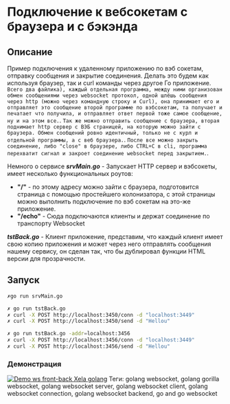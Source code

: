 # Подключение к вебсокетам с браузера и с бэкэнда
## Описание
Пример подключения к удаленному приложению по вэб сокетам, отправку сообщения и закрытие соединения. Делать это будем как используя браузер, так и curl команды через другое Го приложение.  
`Всего два файлика), каждый отдельная программа, между ними организован обмен сообщениями через websocket протокол, одной шлёшь сообщения через http (можно через командную строку и Curl), она принимает его и отправляет это сообщение второй программе по вэбсокетам, та получает и печатает что получила, и отправляет ответ первой тоже самое сообщение, ну и на этом все.`. 
`Так же можно отправить сообщение с браузера, вторая поднимает http сервер с ВЭБ страницей, на которую можно зайти с браузера. Обмен сообщений ровно идентичный, только не с курл и отдельной программы, а с веб браузера.`. 
`После все можно закрыть соединение, либо "close" в браузере, либо CTRL+C в cli, программа перехватит сигнал и закроет соединение websocket перед закрытием.`. 

Немного о сервисе
___srvMain.go___ - Запускает HTTP сервер и вэбсокеты, имеет несколько функциональных роутов:
- __"/"__ - по этому адресу можно зайти с браузера, подготовится страница с помощью простейшего колонизатора, с этой страницы можно выполнить подключение по вэб сокетам на это-же приложение.
- __"/echo"__ - Сюда подключаются клиенты и держат соединение по транспорту Websocket

___tstBack.go___ - Клиент приложение, представим, что каждый клиент имеет свою копию приложения и может через него отправлять сообщения нашему сервису, он сделан так, что бы дублировал функции HTML версии для прозрачности.

## Запуск
```sh
✗go run srvMain.go
```
```sh
✗ go run tstBack.go
✗ curl -X POST http://localhost:3450/conn -d "localhost:3449"
✗ curl -X POST http://localhost:3450/send -d "Hellou"
```
```sh
✗ go run tstBack.go -addr=localhost:3456
✗ curl -X POST http://localhost:3456/conn -d "localhost:3449"
✗ curl -X POST http://localhost:3456/send -d "Hellou"
```

### Демонстрация
[![Demo ws front-back Xela golang](./_res/ws-front-back-go-example.gif)](https://youtu.be/OPkum1AAQTY)
Теги:
golang websocket, golang gorilla websocket, golang websocket server, golang websocket client, golang websocket connection, golang websocket backend, go and go websocket
